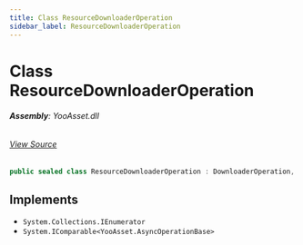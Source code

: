 ```yaml
---
title: Class ResourceDownloaderOperation
sidebar_label: ResourceDownloaderOperation
---
```

# Class ResourceDownloaderOperation


###### **Assembly**: YooAsset.dll
###### [View Source](https://github.com/tuyoogame/YooAsset-Samples.git/blob/main/Assets/YooAsset/Runtime/ResourcePackage/Operation/DownloaderOperation.cs#L375)
```csharp title="Declaration"
public sealed class ResourceDownloaderOperation : DownloaderOperation, IEnumerator, IComparable<AsyncOperationBase>
```

## Implements

* `System.Collections.IEnumerator`
* `System.IComparable<YooAsset.AsyncOperationBase>`
